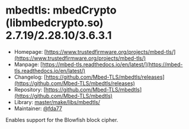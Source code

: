 # mbedtls: mbedCrypto (libmbedcrypto.so) 2.7.19/2.28.10/3.6.3.1
 - Homepage: [https://www.trustedfirmware.org/projects/mbed-tls/](https://www.trustedfirmware.org/projects/mbed-tls/)
 - Manpage: [https://mbed-tls.readthedocs.io/en/latest/](https://mbed-tls.readthedocs.io/en/latest/)
 - Changelog: [https://github.com/Mbed-TLS/mbedtls/releases](https://github.com/Mbed-TLS/mbedtls/releases)
 - Repository: [https://github.com/Mbed-TLS/mbedtls](https://github.com/Mbed-TLS/mbedtls)
 - Library: [master/make/libs/mbedtls/](https://github.com/Freetz-NG/freetz-ng/tree/master/make/libs/mbedtls/)
 - Maintainer: [@fda77](https://github.com/fda77)

Enables support for the Blowfish block cipher.
